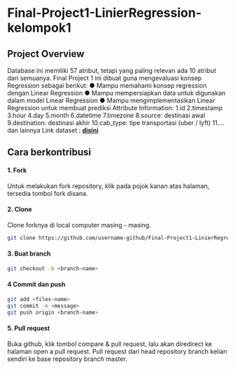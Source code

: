 # Final-Project1-LinierRegression-kelompok1
## Project Overview
Database ini memiliki 57 atribut, tetapi yang paling relevan ada 10 atribut dari semuanya.
Final Project 1 ini dibuat guna mengevaluasi konsep Regression sebagai berikut:
● Mampu memahami konsep regression dengan Linear Regression
● Mampu mempersiapkan data untuk digunakan dalam model Linear Regression
● Mampu mengimplementasikan Linear Regression untuk membuat prediksi
Attribute Information:
1.id
2.timestamp
3.hour
4.day
5.month
6.datetime
7.timezone
8.source: destinasi awal
9.destination: destinasi akhir
10.cab_type: tipe transportasi (uber / lyft)
11.... dan lainnya
Link dataset : <a href="https://www.kaggle.com/brllrb/uber-and-lyft-dataset-boston-ma"><b> disini</b></a>



## Cara berkontribusi
#### 1. Fork
Untuk melakukan fork repository, klik pada pojok kanan atas halaman, tersedia tombol fork disana.
#### 2. Clone
Clone forknya di local computer masing - masing.
```sh
git clone https://github.com/username-github/Final-Project1-LinierRegression-kelompok1.git
```
#### 3. Buat branch
```sh
git checkout -b <branch-name>
```

#### 4 Commit dan push
```sh
git add <files-name>
git commit -m <message>
git push origin <branch-name>
```
####  5. Pull request
Buka github, klik tombol compare & pull request, lalu akan diredirect ke halaman open a pull request. Pull request dari head repository branch kelian sendiri ke base repository branch master.
